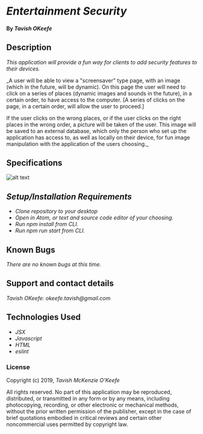 # _Entertainment Security_

#### By _**Tavish OKeefe**_

## Description

_This application will provide a fun way for clients to add security features to their devices._

_A user will be able to view a "screensaver" type page, with an image (which in the future, will be dynamic). On this page the user will need to click on a series of places (dynamic images and sounds in the future), in a certain order, to have access to the computer. [A series of clicks on the page, in a certain order, will allow the user to proceed.] 

If the user clicks on the wrong places, or if the user clicks on the right places in the wrong order, a picture will be taken of the user. This image will be saved to an external database, which only the person who set up the application has access to, as well as locally on their device, for fun image manipulation with the application of the users choosing._

## Specifications

![alt text](./src/assets/images/Tavish-Portfolio.png "Portfolio-Wireframe")


## _Setup/Installation Requirements_

* _Clone repository to your desktop_
* _Open in Atom, or text and source code editor of your choosing._
* _Run npm install from CLI._
* _Run npm run start from CLI._

## Known Bugs

_There are no known bugs at this time._

## Support and contact details

_Tavish OKeefe: okeefe.tavish@gmail.com_

## Technologies Used

* _JSX_
* _Javascript_
* _HTML_
* _eslint_

### License

Copyright (c) 2019, _Tavish McKenzie O'Keefe_  

All rights reserved. No part of this application may be reproduced, distributed, or transmitted in any form or by any means, including photocopying, recording, or other electronic or mechanical methods, without the prior written permission of the publisher, except in the case of brief quotations embodied in critical reviews and certain other noncommercial uses permitted by copyright law.